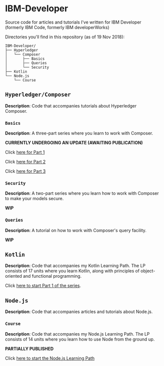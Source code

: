 # IBM-Developer
Source code for articles and tutorials I've written for IBM Developer (formerly IBM Code, formerly IBM developerWorks)

Directories you'll find in this repository (as of 19 Nov 2018):

```
IBM-Developer/
├── Hyperledger
│   └── Composer
│       ├── Basics
│       ├── Queries
│       └── Security
├── Kotlin
└── Node.js
    └── Course
```

## `Hyperledger/Composer`

**Description**: Code that accompanies tutorials about Hyperledger Composer.

### `Basics`

**Description**: A three-part series where you learn to work with Composer.

**CURRENTLY UNDERGOING AN UPDATE (AWAITING PUBLICATION)**

Click [here for Part 1](https://www.ibm.com/developerworks/cloud/library/cl-model-test-your-blockchain-network-with-hyperledger-composer-playground)

Click [here for Part 2](https://www.ibm.com/developerworks/cloud/library/cl-refine-deploy-your-blockchain-network-with-hyperledger-composer-playground)

Click [here for Part 3](https://www.ibm.com/developerworks/cloud/library/cl-deploy-interact-extend-local-blockchain-network-with-hyperledger-composer)

### `Security`

**Description**: A two-part series where you learn how to work with Composer to make your models secure.

**WIP**

### `Queries`

**Description**: A tutorial on how to work with Composer's query facility.

**WIP**

## `Kotlin`

**Description**: Code that accompanies my Kotlin Learning Path. The LP consists of 17 units where you learn Kotlin, along with principles of object-oriented and functional programming.

Click [here to start Part 1 of the series](https://developer.ibm.com/series/learn-kotlin/).

## `Node.js`

**Description**: Code that accompanies articles and tutorials about Node.js.

### `Course`

**Description**: Code that accompanies my Node.js Learning Path. The LP consists of 14 units where you learn how to use Node from the ground up.

**PARTIALLY PUBLISHED**

Click [here to start the Node.js Learning Path](https://developer.ibm.com/articles/learn-node-unit-1-overview-nodejs-learning-path)

